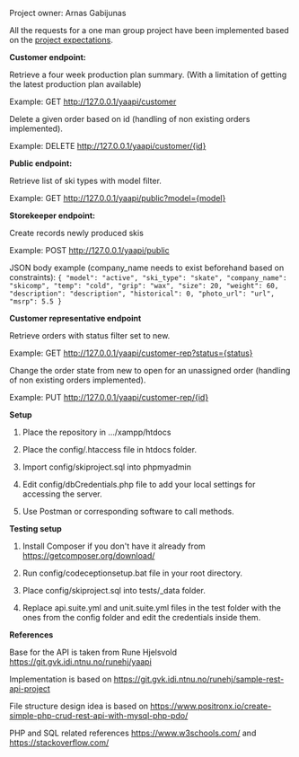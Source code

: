Project owner: Arnas Gabijunas

All the requests for a one man group project have been implemented based on the [project expectations](https://git.gvk.idi.ntnu.no/course/idatg2204/idatg2204-2021/-/wikis/Expectations-per-Group-Size).

**Customer endpoint:**

Retrieve a four week production plan summary. (With a limitation of getting the latest production plan available)

Example: GET http://127.0.0.1/yaapi/customer

Delete a given order based on id (handling of non existing orders implemented).

Example: DELETE http://127.0.0.1/yaapi/customer/{id}

**Public endpoint:**

Retrieve list of ski types with model filter.

Example: GET http://127.0.0.1/yaapi/public?model={model}

**Storekeeper endpoint:**

Create records newly produced skis

Example: POST http://127.0.0.1/yaapi/public

JSON body example (company_name needs to exist beforehand based on constraints):
`
{
    "model": "active",
    "ski_type": "skate",
    "company_name": "skicomp",
    "temp": "cold",
    "grip": "wax",
    "size": 20,
    "weight": 60,
    "description": "description",
    "historical": 0,
    "photo_url": "url",
    "msrp": 5.5
}
`

**Customer representative endpoint**

Retrieve orders with status filter set to new.

Example: GET http://127.0.0.1/yaapi/customer-rep?status={status}

Change the order state from new to open for an unassigned order (handling of non existing orders implemented).

Example: PUT http://127.0.0.1/yaapi/customer-rep/{id}

**Setup**

1. Place the repository in .../xampp/htdocs

2. Place the config/.htaccess file in htdocs folder.

3. Import config/skiproject.sql into phpmyadmin

4. Edit config/dbCredentials.php file to add your local settings for accessing the server.

5. Use Postman or corresponding software to call methods.

**Testing setup**

1. Install Composer if you don't have it already from https://getcomposer.org/download/

2. Run config/codeceptionsetup.bat file in your root directory.

3. Place config/skiproject.sql into tests/_data folder.

4. Replace api.suite.yml and unit.suite.yml files in the test folder with the ones from the config folder and edit the credentials inside them.

**References**

Base for the API is taken from Rune Hjelsvold https://git.gvk.idi.ntnu.no/runehj/yaapi

Implementation is based on https://git.gvk.idi.ntnu.no/runehj/sample-rest-api-project

File structure design idea is based on https://www.positronx.io/create-simple-php-crud-rest-api-with-mysql-php-pdo/

PHP and SQL related references https://www.w3schools.com/ and https://stackoverflow.com/
